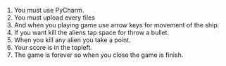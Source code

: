 1) You must use PyCharm.
2) You must upload every files
3) And when you playing game use arrow keys for movement of the ship.
4) If you want kill the aliens tap space for throw a bullet.
5) When you kill any alien you take a point.
6) Your score is in the topleft.
7) The game is forever so when you close the game is finish.
